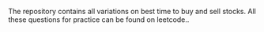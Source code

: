 The repository contains all variations on best time to buy and sell stocks. All these questions for practice can be found on leetcode..
